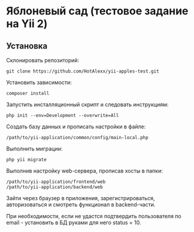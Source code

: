 <p>
    <h1>Яблоневый сад (тестовое задание на Yii 2)</h1>
</p>


Установка
-------------------
Склонировать репозиторий:
```
git clone https://github.com/HotAlexx/yii-apples-test.git
```
Установить зависимости:
```
composer install
```
Запустить инсталляционный скрипт и следовать инструкциям:
```
php init --env=Development --overwrite=All
```

Создать базу данных и прописать настройки в файле:
```
/path/to/yii-application/common/config/main-local.php
```

Выполнить миграции:
```
php yii migrate
```

Выполнив настройку web-сервера, прописав хосты в папки:
```
/path/to/yii-application/frontend/web
/path/to/yii-application/backend/web
```

Зайти через браузер в приложения, зарегистрироваться, авторизоваться и смотреть функционал в backend-части.

При необходимости, если не удастся подтвердить пользователя по email - установить в БД руками для него status = 10.